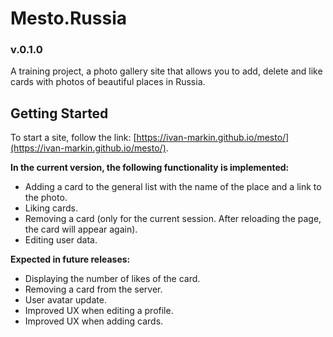 # Mesto.Russia

### v.0.1.0
A training project, a photo gallery site that allows you to add, delete and like cards with photos of beautiful places in Russia.

## Getting Started

To start a site, follow the link: [https://ivan-markin.github.io/mesto/](https://ivan-markin.github.io/mesto/).

**In the current version, the following functionality is implemented:**

* Adding a card to the general list with the name of the place and a link to the photo.
* Liking cards.
* Removing a card (only for the current session. After reloading the page, the card will appear again).
* Editing user data.

**Expected in future releases:**

* Displaying the number of likes of the card.
* Removing a card from the server.
* User avatar update.
* Improved UX when editing a profile.
* Improved UX when adding cards.